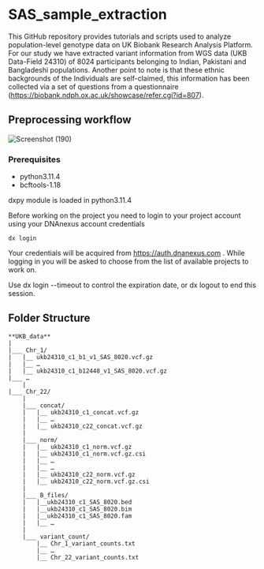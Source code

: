 # SAS_sample_extraction

This GitHub repository provides tutorials and scripts used to analyze population-level genotype data on UK Biobank Research Analysis Platform. For our study we have extracted variant information from WGS data (UKB Data-Field 24310) of 8024 participants belonging to Indian, Pakistani and Bangladeshi populations. Another point to note is that these ethnic backgrounds of the Individuals are self-claimed, this information has been collected via a set of questions from a questionnaire (https://biobank.ndph.ox.ac.uk/showcase/refer.cgi?id=807). 

## Preprocessing workflow

![Screenshot (190)](https://github.com/user-attachments/assets/26433718-8c7d-4a11-8d29-c8bcb4be0b9b)

### Prerequisites
- python3.11.4
- bcftools-1.18

dxpy module is loaded in python3.11.4

Before working on the project you need to login to your project account using your DNAnexus account credentials
```
dx login
```
Your credentials will be acquired from https://auth.dnanexus.com . While logging in you will be asked to choose from the list of available projects to work on.

Use dx login --timeout to control the expiration date, or dx logout to end this session.

## Folder Structure
```
**UKB_data**
|
|___ Chr_1/
|	|__ ukb24310_c1_b1_v1_SAS_8020.vcf.gz
|	|__ …
|	|__ ukb24310_c1_b12448_v1_SAS_8020.vcf.gz
|___ …
   	| 
|___ Chr_22/
   	|
	|___ concat/
	|	|__ ukb24310_c1_concat.vcf.gz
	|	|__ …
	|	|__ ukb24310_c22_concat.vcf.gz
	|
	|___ norm/
	|	|__ ukb24310_c1_norm.vcf.gz
	|	|__ ukb24310_c1_norm.vcf.gz.csi
	|	|__ …
	|	|__ …
	|	|__ ukb24310_c22_norm.vcf.gz
	|	|__ ukb24310_c22_norm.vcf.gz.csi
	|
	|___ B_files/
	|	|__ukb24310_c1_SAS_8020.bed
	|	|__ukb24310_c1_SAS_8020.bim
	|	|__ukb24310_c1_SAS_8020.fam
	|	|__ …	
	|
	|___ variant_count/
		|__ Chr_1_variant_counts.txt
		|__ …
		|__ Chr_22_variant_counts.txt
```
